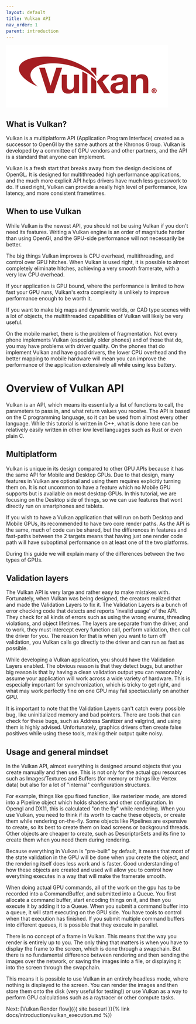 ```yaml
---
layout: default
title: Vulkan API
nav_order: 1
parent: introduction
---
```


![VulkanLogo](/assets/images/Vulkan_170px_Dec16.jpg)

## What is Vulkan?

Vulkan is a multiplatform API (Application Program Interface) created as a successor to OpenGl by the same authors at the Khronos Group.
Vulkan is developed by a committee of GPU vendors and other partners, and the API is a standard that anyone can implement.

Vulkan is a fresh start that breaks away from the design decisions of OpenGL. It is designed for multithreaded high performance applications, and the much more explicit API helps drivers have much less guesswork to do. If used right, Vulkan can provide a really high level of performance, low latency, and more consistent frametimes.


## When to use Vulkan

While Vulkan is the newest API, you should not be using Vulkan if you don't need its features.
Writing a Vulkan engine is an order of magnitude harder than using OpenGl, and the GPU-side performance will not necessarily be better.

The big things Vulkan improves is CPU overhead, multithreading, and control over GPU hitches.
When Vulkan is used right, it is possible to almost completely eliminate hitches, achieving a very smooth framerate, with a very low CPU overhead.

If your application is GPU bound, where the performance is limited to how fast your GPU runs, Vulkan's extra complexity is unlikely to improve performance enough to be worth it.

If you want to make big maps and dynamic worlds, or CAD type scenes with a lot of objects, the multithreaded capabilities of Vulkan will likely be very useful.

On the mobile market, there is the problem of fragmentation. Not every phone implements Vulkan (especially older phones) and of those that do, you may have problems with driver quality. On the phones that do implement Vulkan and have good drivers, the lower CPU overhead and the better mapping to mobile hardware will mean you can improve the performance of the application extensively all while using less battery.


# Overview of Vulkan API

Vulkan is an API, which means its essentially a list of functions to call, the parameters to pass in, and what return values you receive. 
The API is based on the C programming language, so it can be used from almost every other language. While this tutorial is written in C++, what is done here can be relatively easily written in other low level languages such as Rust or even plain C.

## Multiplatform

Vulkan is unique in its design compared to other GPU APIs because it has the same API for Mobile and Desktop GPUs. Due to that design, many features in Vulkan are optional and using them requires explicitly turning them on. It is not uncommon to have a feature which no Mobile GPU supports but is available on most desktop GPUs. In this tutorial, we are focusing on the Desktop side of things, so we can use features that wont directly run on smartphones and tablets. 

If you wish to have a Vulkan application that will run on both Desktop and Mobile GPUs, its recommended to have two core render paths. As the API is the same, much of code can be shared, but the differences in features and fast-paths between the 2 targets means that having just one render code path will have suboptimal performance on at least one of the two platforms. 

During this guide we will explain many of the differences between the two types of GPUs.

## Validation layers

The Vulkan API is very large and rather easy to make mistakes with. Fortunately, when Vulkan was being designed, the creators realized that and made the Validation Layers to fix it. The Validation Layers is a bunch of error checking code that detects and reports 'invalid usage' of the API. They check for all kinds of errors such as using the wrong enums, threading violations, and object lifetimes. The layers are separate from the driver, and to work, they must intercept every function call, perform validation, then call the driver for you. The reason for that is when you want to turn off validation, you Vulkan calls go directly to the driver and can run as fast as possible.

While developing a Vulkan application, you should have the Validation Layers enabled. The obvious reason is that they detect bugs, but another big reason is that by having a clean validation output you can reasonably assume your application will work across a wide variety of hardware. This is especially important for synchronization, which is tricky to get right, and what may work perfectly fine on one GPU may fail spectacularly on another GPU.

It is important to note that the Validation Layers can't catch every possible bug, like uninitialized memory and bad pointers. There are tools that can check for these bugs, such as Address Sanitizer and valgrind, and using them is highly advised. Unfortunately, graphics drivers often create false positives while using these tools, making their output quite noisy. 

## Usage and general mindset

In the Vulkan API, almost everything is designed around objects that you create manually and then use. This is not only for the actual gpu resources such as Images/Textures and Buffers (for memory or things like Vertex data) but also for a lot of "internal" configuration structures.

For example, things like gpu fixed function, like rasterizer mode, are stored into a Pipeline object which holds shaders and other configuration. In Opengl and DX11, this is calculated "on the fly" while rendering.
When you use Vulkan, you need to think if its worth to cache these objects, or create them while rendering on-the-fly. Some objects like Pipelines are expensive to create, so its best to create them on load screens or background threads. Other objects are cheaper to create, such as DescriptorSets and its fine to create them when you need them during rendering.

Because everything in Vulkan is "pre-built" by default, it means that most of the state validation in the GPU will be done when you create the object, and the rendering itself does less work and is faster. Good understanding of how these objects are created and used will allow you to control how everything executes in a way that will make the framerate smooth.

When doing actual GPU commands, all of the work on the gpu has to be recorded into a CommandBuffer, and submitted into a Queue. You first allocate a command buffer, start encoding things on it, and then you execute it by adding it to a Queue. When you submit a command buffer into a queue, it will start executing on the GPU side. You have tools to control when that execution has finished. If you submit multiple command buffers into different queues, it is possible that they execute in parallel.

There is no concept of a frame in Vulkan. This means that the way you render is entirely up to you. The only thing that matters is when you have to display the frame to the screen, which is done through a swapchain. But there is no fundamental difference between rendering and then sending the images over the network, or saving the images into a file, or displaying it into the screen through the swapchain.

This means it is possible to use Vulkan in an entirely headless mode, where nothing is displayed to the screen. You can render the images and then store them onto the disk (very useful for testing!) or use Vulkan as a way to perform GPU calculations such as a raytracer or other compute tasks.

Next: [Vulkan Render flow]({{ site.baseurl }}{% link docs/introduction/vulkan_execution.md %})